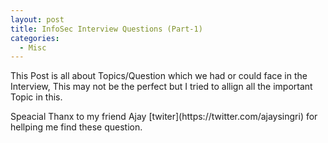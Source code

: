 ```yaml
---
layout: post
title: InfoSec Interview Questions (Part-1)
categories:
  - Misc
---
```


<p>This Post is all about Topics/Question which we had or could face in the Interview, This may not be the perfect but I tried to allign all the important Topic in this.</p>
<p>Speacial Thanx to my friend Ajay [twiter](https://twitter.com/ajaysingri) for hellping me find these question.</p>

